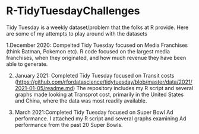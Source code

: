 # R-TidyTuesdayChallenges

Tidy Tuesday is a weekly dataset/problem that the folks at R provide. Here are some of my attempts to play around with the datasets

1.December 2020: Compelted Tidy Tuesday focused on Media Franchises (think Batman, Pokemon etc).
R code focused on the largest media franchises, when they originated, and how much revenue they have been able to generate. 

2. January 2021: Completed Tidy Tuesday focused on Transit costs (https://github.com/rfordatascience/tidytuesday/blob/master/data/2021/2021-01-05/readme.md)
The repository includes my R script and several graphs made looking at Transprot cost, primarily in the United States and China, where the data was most readily available. 

3. March 2021:Completed Tidy Tuesday focused on Super Bowl Ad performance. I attached my R script and several graphs examining Ad performance from the past 20 Super Bowls. 
